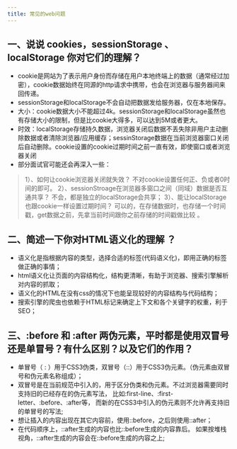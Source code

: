 ```yaml
---
title: 常见的web问题
---
```


## 一、说说 cookies，sessionStorage 、 localStorage 你对它们的理解？

* cookie是网站为了表示用户身份而存储在用户本地终端上的数据（通常经过加密），cookie数据始终在同源的http请求中携带，也会在浏览器与服务器间来回传递。
* sessionStorage和localStorage不会自动把数据发给服务器，仅在本地保存。
* 大小：cookie数据大小不能超过4k。sessionStorage和localStorage虽然也有存储大小的限制，但是比cookie大得多，可以达到5M或者更大。
* 时效：localStorage存储持久数据，浏览器关闭后数据不丢失除非用户主动删除数据或者清除浏览器/应用缓存；sessinStorage数据在当前浏览器窗口关闭后自动删除。cookie设置的cookie过期时间之前一直有效，即使窗口或者浏览器关闭
* 部分面试官可能还会再深入一些：

> 1）、如何让cookie浏览器关闭就失效？   不对cookie设置任何正、负或者0时间的即可。
> 2）、sessionStroage在浏览器多窗口之间（同域）数据是否互通共享？   不会，都是独立的localStorage会共享；
> 3）、能让localStorage也跟cookie一样设置过期时间？   可以的，在存储数据时，也存储一个时间戳，get数据之前，先拿当前时间跟你之前存储的时间戳做比较 。

## 二、简述一下你对HTML语义化的理解 ？
* 语义化是指根据内容的类型，选择合适的标签(代码语义化)，即用正确的标签做正确的事情；
* html语义化让页面的内容结构化，结构更清晰，有助于浏览器、搜索引擎解析对内容的抓取；
* 语义化的HTML在没有css的情况下也能呈现较好的内容结构与代码结构；
* 搜索引擎的爬虫也依赖于HTML标记来确定上下文和各个关键字的权重，利于SEO；

## 三、:before 和 :after 两伪元素，平时都是使用双冒号还是单冒号？有什么区别？以及它们的作用？

* 单冒号（ : ）用于CSS3伪类，双冒号（::）用于CSS3伪元素。（伪元素由双冒号和伪元素名称组成）；
* 双冒号是在当前规范中引入的，用于区分伪类和伪元素。不过浏览器需要同时支持旧的已经存在的伪元素写法， 比如:first-line、:first-letter、:before、:after等， 而新的在CSS3中引入的伪元素则不允许再支持旧的单冒号的写法;
* 想让插入的内容出现在其它内容前，使用::before，之后则使用::after； 
* 在代码顺序上，::after生成的内容也比::before生成的内容靠后。 如果按堆栈视角，::after生成的内容会在::before生成的内容之上;